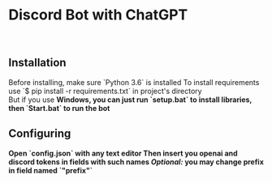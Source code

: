 <h1>Discord Bot with ChatGPT</h1>
<br>
<h2>Installation</h2>
Before installing, make sure `Python 3.6` is installed
To install requirements use `$ pip install -r requirements.txt` in project's directory
<br>
But if you use <b>Windows<b>, you can just run `setup.bat` to install libraries, then `Start.bat` to run the bot
<br>
<h2>Configuring</h2>
Open `config.json` with any text editor
Then insert you openai and discord tokens in fields with such names
<i>Optional:</i> you may change prefix in field named `"prefix"`
<br>
